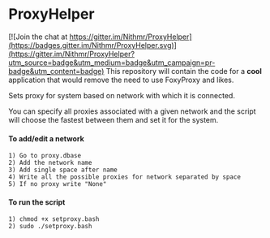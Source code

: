 # ProxyHelper

[![Join the chat at https://gitter.im/Nithmr/ProxyHelper](https://badges.gitter.im/Nithmr/ProxyHelper.svg)](https://gitter.im/Nithmr/ProxyHelper?utm_source=badge&utm_medium=badge&utm_campaign=pr-badge&utm_content=badge)
This repository will contain the code for a **cool** application that would remove the need to use FoxyProxy and likes.


Sets proxy for system based on network with which it is connected.

You can specify all proxies associated with a given network and the script
will choose the fastest between them and set it for the system.


#### To add/edit a network
```
1) Go to proxy.dbase
2) Add the network name
3) Add single space after name
4) Write all the possible proxies for network separated by space
5) If no proxy write "None"
```
#### To run the script
```
1) chmod +x setproxy.bash
2) sudo ./setproxy.bash
```
